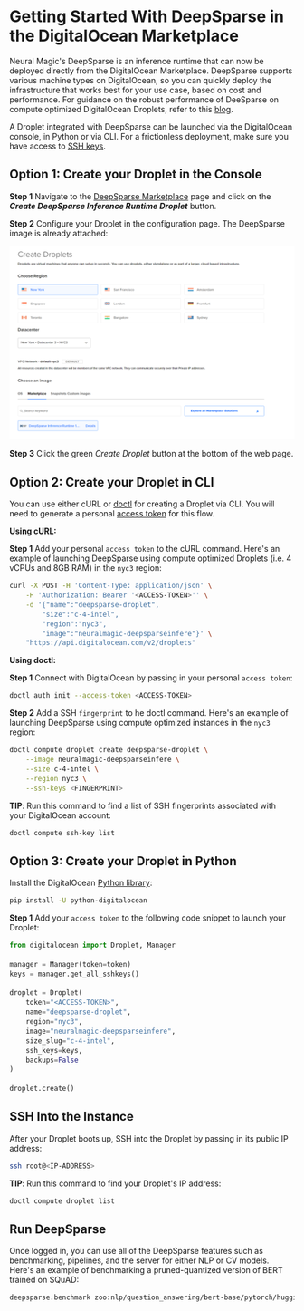 <!--
Copyright (c) 2021 - present / Neuralmagic, Inc. All Rights Reserved.

Licensed under the Apache License, Version 2.0 (the "License");
you may not use this file except in compliance with the License.
You may obtain a copy of the License at

   http://www.apache.org/licenses/LICENSE-2.0

Unless required by applicable law or agreed to in writing,
software distributed under the License is distributed on an "AS IS" BASIS,
WITHOUT WARRANTIES OR CONDITIONS OF ANY KIND, either express or implied.
See the License for the specific language governing permissions and
limitations under the License.
-->

# **Getting Started With DeepSparse in the DigitalOcean Marketplace**

Neural Magic's DeepSparse is an inference runtime that can now be deployed directly from the DigitalOcean Marketplace. DeepSparse supports various machine types on DigitalOcean, so you can quickly deploy the infrastructure that works best for your use case, based on cost and performance. For guidance on the robust performance of DeeSparse on compute optimized DigitalOcean Droplets, refer to this [blog](https://neuralmagic.com/blog/how-to-achieve-up-to-3x-ai-speedup-on-digitaloceans-premium-cpus/).

A Droplet integrated with DeepSparse can be launched via the DigitalOcean console, in Python or via CLI. For a frictionless deployment, make sure you have access to [SSH keys](https://docs.digitalocean.com/products/droplets/how-to/add-ssh-keys/).

## **Option 1: Create your Droplet in the Console**

**Step 1** Navigate to the [DeepSparse Marketplace](hhttps://marketplace.digitalocean.com/apps/deepsparse-inference-runtime) page and click on the ***Create DeepSparse Inference Runtime Droplet*** button.

**Step 2** Configure your Droplet in the configuration page. The DeepSparse image is already attached:

![alt text](./img/console.png)

**Step 3** Click the green *Create Droplet* button at the bottom of the web page.

## **Option 2: Create your Droplet in CLI**

You can use either cURL or [doctl](https://docs.digitalocean.com/reference/doctl/how-to/install/) for creating a Droplet via CLI. You will need to generate a personal [access token](https://docs.digitalocean.com/reference/api/create-personal-access-token/) for this flow. 

**Using cURL:**

**Step 1** Add your personal `access token` to the cURL command. Here's an example of launching DeepSparse using compute optimized Droplets (i.e. 4 vCPUs and 8GB RAM) in the `nyc3` region:

```bash
curl -X POST -H 'Content-Type: application/json' \
    -H 'Authorization: Bearer '<ACCESS-TOKEN>'' \
    -d '{"name":"deepsparse-droplet",
        "size":"c-4-intel",
        "region":"nyc3",
        "image":"neuralmagic-deepsparseinfere"}' \
    "https://api.digitalocean.com/v2/droplets"
```

**Using doctl:**

**Step 1** Connect with DigitalOcean by passing in your personal `access token`:

```bash
doctl auth init --access-token <ACCESS-TOKEN>
```

**Step 2** Add a SSH `fingerprint` to he doctl command. Here's an example of launching DeepSparse using compute optimized instances in the `nyc3` region:

```bash
doctl compute droplet create deepsparse-droplet \
    --image neuralmagic-deepsparseinfere \
    --size c-4-intel \
    --region nyc3 \
    --ssh-keys <FINGERPRINT>
```

**TIP**: Run this command to find a list of SSH fingerprints associated with your DigitalOcean account:

```bash
doctl compute ssh-key list
```

## **Option 3: Create your Droplet in Python**

Install the DigitalOcean [Python library](https://github.com/koalalorenzo/python-digitalocean):

```bash
pip install -U python-digitalocean
```

**Step 1** Add your `access token` to the following code snippet to launch your Droplet:

```python
from digitalocean import Droplet, Manager

manager = Manager(token=token)
keys = manager.get_all_sshkeys()

droplet = Droplet(
    token="<ACCESS-TOKEN>",
    name="deepsparse-droplet",
    region="nyc3",
    image="neuralmagic-deepsparseinfere",
    size_slug="c-4-intel",
    ssh_keys=keys,
    backups=False
)

droplet.create()
```

## **SSH Into the Instance**

After your Droplet boots up, SSH into the Droplet by passing in its public IP address:

```bash
ssh root@<IP-ADDRESS>
```

**TIP**: Run this command to find your Droplet's IP address:

```bash
doctl compute droplet list
```

## **Run DeepSparse**

Once logged in, you can use all of the DeepSparse features such as benchmarking, pipelines, and the server for either NLP or CV models. Here's an example of benchmarking a pruned-quantized version of BERT trained on SQuAD:

```bash
deepsparse.benchmark zoo:nlp/question_answering/bert-base/pytorch/huggingface/squad/pruned95_obs_quant-none --batch_size 1
```